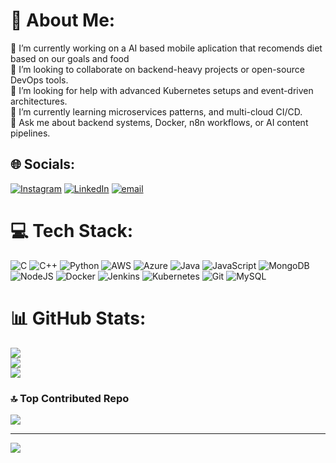 # 💫 About Me:
🔭 I’m currently working on a AI based mobile aplication that recomends diet based on our goals and food<br>🤝 I’m looking to collaborate on backend-heavy projects or open-source DevOps tools.  <br>🧠 I’m looking for help with advanced Kubernetes setups and event-driven architectures.  <br>🌱 I’m currently learning microservices patterns, and multi-cloud CI/CD.  <br>💬 Ask me about backend systems, Docker, n8n workflows, or AI content pipelines. 


## 🌐 Socials:
[![Instagram](https://img.shields.io/badge/Instagram-%23E4405F.svg?logo=Instagram&logoColor=white)](https://instagram.com/gorgeousgamer7781) [![LinkedIn](https://img.shields.io/badge/LinkedIn-%230077B5.svg?logo=linkedin&logoColor=white)](https://linkedin.com/in/joseph-remingston) [![email](https://img.shields.io/badge/Email-D14836?logo=gmail&logoColor=white)](mailto:ljremi@gmail.com) 

# 💻 Tech Stack:
![C](https://img.shields.io/badge/c-%2300599C.svg?style=for-the-badge&logo=c&logoColor=white) ![C++](https://img.shields.io/badge/c++-%2300599C.svg?style=for-the-badge&logo=c%2B%2B&logoColor=white) ![Python](https://img.shields.io/badge/python-3670A0?style=for-the-badge&logo=python&logoColor=ffdd54) ![AWS](https://img.shields.io/badge/AWS-%23FF9900.svg?style=for-the-badge&logo=amazon-aws&logoColor=white) ![Azure](https://img.shields.io/badge/azure-%230072C6.svg?style=for-the-badge&logo=microsoftazure&logoColor=white) ![Java](https://img.shields.io/badge/java-%23ED8B00.svg?style=for-the-badge&logo=openjdk&logoColor=white) ![JavaScript](https://img.shields.io/badge/javascript-%23323330.svg?style=for-the-badge&logo=javascript&logoColor=%23F7DF1E) ![MongoDB](https://img.shields.io/badge/MongoDB-%234ea94b.svg?style=for-the-badge&logo=mongodb&logoColor=white) ![NodeJS](https://img.shields.io/badge/node.js-6DA55F?style=for-the-badge&logo=node.js&logoColor=white) ![Docker](https://img.shields.io/badge/docker-%230db7ed.svg?style=for-the-badge&logo=docker&logoColor=white) ![Jenkins](https://img.shields.io/badge/jenkins-%232C5263.svg?style=for-the-badge&logo=jenkins&logoColor=white) ![Kubernetes](https://img.shields.io/badge/kubernetes-%23326ce5.svg?style=for-the-badge&logo=kubernetes&logoColor=white) ![Git](https://img.shields.io/badge/git-%23F05033.svg?style=for-the-badge&logo=git&logoColor=white) ![MySQL](https://img.shields.io/badge/mysql-4479A1.svg?style=for-the-badge&logo=mysql&logoColor=white)
# 📊 GitHub Stats:
![](https://github-readme-stats.vercel.app/api?username=JosephRemingston&theme=dark&hide_border=false&include_all_commits=true&count_private=true)<br/>
![](https://nirzak-streak-stats.vercel.app/?user=JosephRemingston&theme=dark&hide_border=false)<br/>
![](https://github-readme-stats.vercel.app/api/top-langs/?username=JosephRemingston&theme=dark&hide_border=false&include_all_commits=true&count_private=true&layout=compact)

### 🔝 Top Contributed Repo
![](https://github-contributor-stats.vercel.app/api?username=JosephRemingston&limit=5&theme=dark&combine_all_yearly_contributions=true)

---
[![](https://visitcount.itsvg.in/api?id=JosephRemingston&icon=0&color=0)](https://visitcount.itsvg.in)

<!-- Proudly created with GPRM ( https://gprm.itsvg.in ) -->
